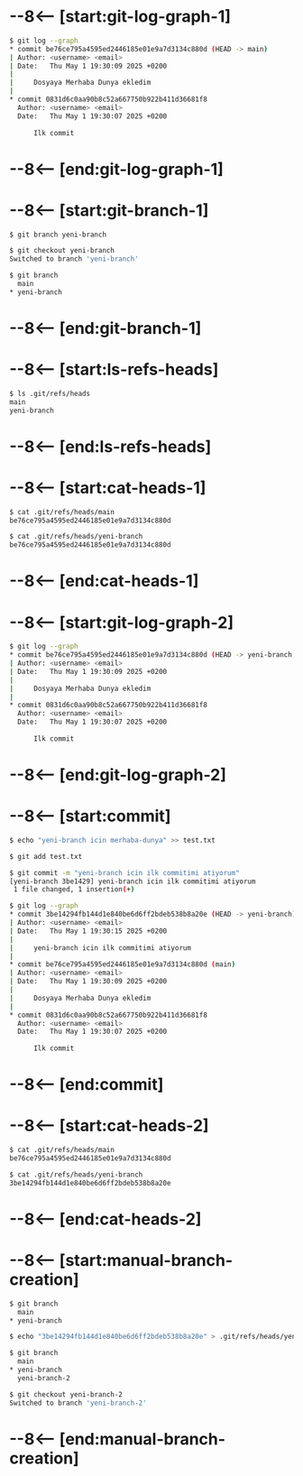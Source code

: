 # --8<-- [start:git-log-graph-1]
```bash 
$ git log --graph
* commit be76ce795a4595ed2446185e01e9a7d3134c880d (HEAD -> main)
| Author: <username> <email>
| Date:   Thu May 1 19:30:09 2025 +0200
| 
|     Dosyaya Merhaba Dunya ekledim
| 
* commit 0831d6c0aa90b8c52a667750b922b411d36681f8
  Author: <username> <email>
  Date:   Thu May 1 19:30:07 2025 +0200
  
      Ilk commit
```
# --8<-- [end:git-log-graph-1]
# --8<-- [start:git-branch-1]
```bash 
$ git branch yeni-branch

$ git checkout yeni-branch
Switched to branch 'yeni-branch'

$ git branch
  main
* yeni-branch
```
# --8<-- [end:git-branch-1]
# --8<-- [start:ls-refs-heads]
```bash 
$ ls .git/refs/heads
main
yeni-branch
```
# --8<-- [end:ls-refs-heads]
# --8<-- [start:cat-heads-1]
```bash 
$ cat .git/refs/heads/main
be76ce795a4595ed2446185e01e9a7d3134c880d

$ cat .git/refs/heads/yeni-branch
be76ce795a4595ed2446185e01e9a7d3134c880d
```
# --8<-- [end:cat-heads-1]
# --8<-- [start:git-log-graph-2]
```bash 
$ git log --graph
* commit be76ce795a4595ed2446185e01e9a7d3134c880d (HEAD -> yeni-branch, main)
| Author: <username> <email>
| Date:   Thu May 1 19:30:09 2025 +0200
| 
|     Dosyaya Merhaba Dunya ekledim
| 
* commit 0831d6c0aa90b8c52a667750b922b411d36681f8
  Author: <username> <email>
  Date:   Thu May 1 19:30:07 2025 +0200
  
      Ilk commit
```
# --8<-- [end:git-log-graph-2]
# --8<-- [start:commit]
```bash 
$ echo "yeni-branch icin merhaba-dunya" >> test.txt

$ git add test.txt

$ git commit -m "yeni-branch icin ilk commitimi atiyorum"
[yeni-branch 3be1429] yeni-branch icin ilk commitimi atiyorum
 1 file changed, 1 insertion(+)

$ git log --graph
* commit 3be14294fb144d1e840be6d6ff2bdeb538b8a20e (HEAD -> yeni-branch)
| Author: <username> <email>
| Date:   Thu May 1 19:30:15 2025 +0200
| 
|     yeni-branch icin ilk commitimi atiyorum
| 
* commit be76ce795a4595ed2446185e01e9a7d3134c880d (main)
| Author: <username> <email>
| Date:   Thu May 1 19:30:09 2025 +0200
| 
|     Dosyaya Merhaba Dunya ekledim
| 
* commit 0831d6c0aa90b8c52a667750b922b411d36681f8
  Author: <username> <email>
  Date:   Thu May 1 19:30:07 2025 +0200
  
      Ilk commit
```
# --8<-- [end:commit]
# --8<-- [start:cat-heads-2]
```bash 
$ cat .git/refs/heads/main
be76ce795a4595ed2446185e01e9a7d3134c880d

$ cat .git/refs/heads/yeni-branch
3be14294fb144d1e840be6d6ff2bdeb538b8a20e
```
# --8<-- [end:cat-heads-2]
# --8<-- [start:manual-branch-creation]
```bash 
$ git branch
  main
* yeni-branch

$ echo "3be14294fb144d1e840be6d6ff2bdeb538b8a20e" > .git/refs/heads/yeni-branch-2

$ git branch
  main
* yeni-branch
  yeni-branch-2

$ git checkout yeni-branch-2
Switched to branch 'yeni-branch-2'
```
# --8<-- [end:manual-branch-creation]
